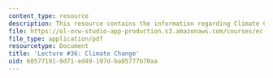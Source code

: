 ```yaml
---
content_type: resource
description: This resource contains the information regarding Climate Change.
file: https://ol-ocw-studio-app-production.s3.amazonaws.com/courses/ec-701j-d-lab-i-development-fall-2009/605771919d71ed49197dba85777b70aa_MITEC_701JF09_lec36_nb.pdf
file_type: application/pdf
resourcetype: Document
title: 'Lecture #36: Climate Change'
uid: 60577191-9d71-ed49-197d-ba85777b70aa
---
```

